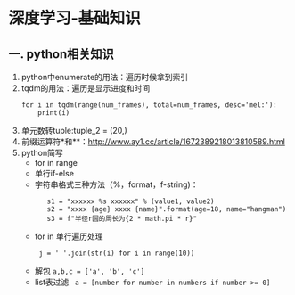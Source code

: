 # 深度学习-基础知识

## 一. python相关知识
1. python中enumerate的用法：遍历时候拿到索引
2. tqdm的用法：遍历是显示进度和时间
    ```
    for i in tqdm(range(num_frames), total=num_frames, desc='mel:'):
        print(i)
    ```
3. 单元数转tuple:tuple_2 = (20,)
4. 前缀运算符*和**：http://www.ay1.cc/article/1672389218013810589.html
5. python简写
    - for in range
    - 单行if-else
    - 字符串格式三种方法（%，format，f-string)：
       ```
          s1 = "xxxxxx %s xxxxxx" % (value1, value2)
          s2 = "xxxx {age} xxxx {name}".format(age=18, name="hangman")
          s3 = f"半径r圆的周长为{2 * math.pi * r}" 
       ```
    - for in 单行遍历处理
       ```
        j = ' '.join(str(i) for i in range(10))
      ```
    - 解包
        ```a,b,c = ['a', 'b', 'c']```
    - list表过滤
        ``` a = [number for number in numbers if number >= 0]```